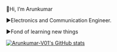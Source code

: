  👋Hi, I’m Arunkumar
 
 ►Electronics and Communication Engineer.
 
 ►Fond of learning new things
 
[![Arunkumar-V01's GitHub stats](https://github-readme-stats.vercel.app/api?username=Arunkumar-V01)](https://github.com/Arunkumar-V01/github-readme-stats)

 
 
 

 
 
